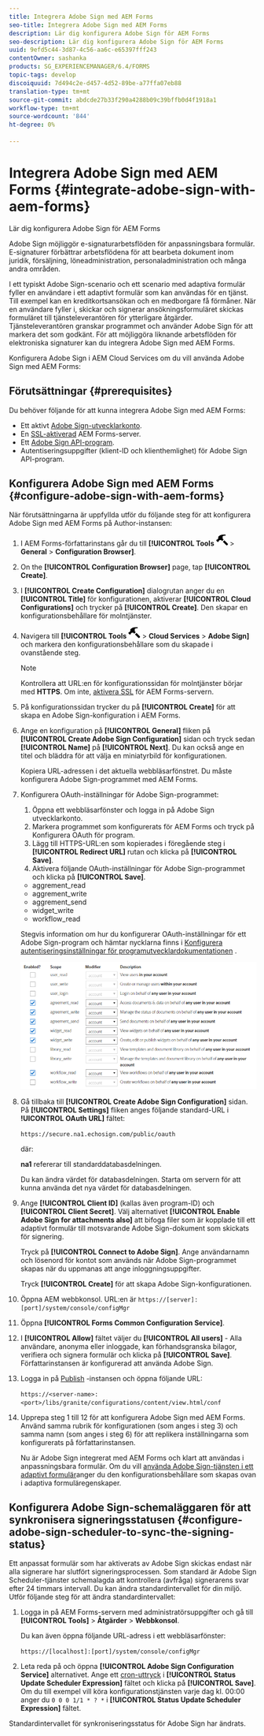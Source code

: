 ```yaml
---
title: Integrera Adobe Sign med AEM Forms
seo-title: Integrera Adobe Sign med AEM Forms
description: Lär dig konfigurera Adobe Sign för AEM Forms
seo-description: Lär dig konfigurera Adobe Sign för AEM Forms
uuid: 9efd5c44-3d87-4c56-aa6c-e65397fff243
contentOwner: sashanka
products: SG_EXPERIENCEMANAGER/6.4/FORMS
topic-tags: develop
discoiquuid: 7d494c2e-d457-4d52-89be-a77ffa07eb88
translation-type: tm+mt
source-git-commit: abdcde27b33f290a4288b09c39bffb0d4f1918a1
workflow-type: tm+mt
source-wordcount: '844'
ht-degree: 0%

---
```



# Integrera Adobe Sign med AEM Forms {#integrate-adobe-sign-with-aem-forms}

Lär dig konfigurera Adobe Sign för AEM Forms

Adobe Sign möjliggör e-signaturarbetsflöden för anpassningsbara formulär. E-signaturer förbättrar arbetsflödena för att bearbeta dokument inom juridik, försäljning, löneadministration, personaladministration och många andra områden.

I ett typiskt Adobe Sign-scenario och ett scenario med adaptiva formulär fyller en användare i ett adaptivt formulär som kan användas för en tjänst. Till exempel kan en kreditkortsansökan och en medborgare få förmåner. När en användare fyller i, skickar och signerar ansökningsformuläret skickas formuläret till tjänsteleverantören för ytterligare åtgärder. Tjänsteleverantören granskar programmet och använder Adobe Sign för att markera det som godkänt. För att möjliggöra liknande arbetsflöden för elektroniska signaturer kan du integrera Adobe Sign med AEM Forms.

Konfigurera Adobe Sign i AEM Cloud Services om du vill använda Adobe Sign med AEM Forms:

## Förutsättningar {#prerequisites}

Du behöver följande för att kunna integrera Adobe Sign med AEM Forms:

* Ett aktivt [Adobe Sign-utvecklarkonto](https://acrobat.adobe.com/us/en/why-adobe/developer-form.html).
* En [SSL-aktiverad](/help/sites-administering/ssl-by-default.md) AEM Forms-server.
* Ett [Adobe Sign API-program](https://www.adobe.io/apis/documentcloud/sign/docs.html#!adobedocs/adobe-sign/master/gstarted/create_app.md).
* Autentiseringsuppgifter (klient-ID och klienthemlighet) för Adobe Sign API-program.

## Konfigurera Adobe Sign med AEM Forms {#configure-adobe-sign-with-aem-forms}

När förutsättningarna är uppfyllda utför du följande steg för att konfigurera Adobe Sign med AEM Forms på Author-instansen:

1. I AEM Forms-författarinstans går du till **[!UICONTROL Tools** ![hammer](assets/hammer.png) > **General** > **Configuration Browser]**.
1. On the **[!UICONTROL Configuration Browser]** page, tap **[!UICONTROL Create]**.
1. I **[!UICONTROL Create Configuration]** dialogrutan anger du en **[!UICONTROL Title]** för konfigurationen, aktiverar **[!UICONTROL Cloud Configurations]** och trycker på **[!UICONTROL Create]**. Den skapar en konfigurationsbehållare för molntjänster.
1. Navigera till **[!UICONTROL Tools** ![hammer](assets/hammer.png) > **Cloud Services** > **Adobe Sign]** och markera den konfigurationsbehållare som du skapade i ovanstående steg.

   >[!NOTE]
   >
   >Kontrollera att URL:en för konfigurationssidan för molntjänster börjar med **HTTPS**. Om inte, [aktivera SSL](/help/sites-administering/ssl-by-default.md) för AEM Forms-servern.

1. På konfigurationssidan trycker du på **[!UICONTROL Create]** för att skapa en Adobe Sign-konfiguration i AEM Forms.
1. Ange en konfiguration på **[!UICONTROL General]** fliken på **[!UICONTROL Create Adobe Sign Configuration]** sidan och tryck sedan **[!UICONTROL Name]** på **[!UICONTROL Next]**. Du kan också ange en titel och bläddra för att välja en miniatyrbild för konfigurationen.

   Kopiera URL-adressen i det aktuella webbläsarfönstret. Du måste konfigurera Adobe Sign-programmet med AEM Forms.

1. Konfigurera OAuth-inställningar för Adobe Sign-programmet:

   1. Öppna ett webbläsarfönster och logga in på Adobe Sign utvecklarkonto.
   1. Markera programmet som konfigurerats för AEM Forms och tryck på Konfigurera OAuth för program.
   1. Lägg till HTTPS-URL:en som kopierades i föregående steg i **[!UICONTROL Redirect URL]** rutan och klicka på **[!UICONTROL Save]**.
   1. Aktivera följande OAuth-inställningar för Adobe Sign-programmet och klicka på **[!UICONTROL Save]**.
   * aggrement_read
   * aggrement_write
   * aggrement_send
   * widget_write
   * workflow_read

   Stegvis information om hur du konfigurerar OAuth-inställningar för ett Adobe Sign-program och hämtar nycklarna finns i [Konfigurera autentiseringsinställningar för programutvecklardokumentationen](https://www.adobe.io/apis/documentcloud/sign/docs.html#!adobeio/adobeio-documentation/master/sign/gstarted/configure_oauth.md) .

   ![OAuth-konfiguration](assets/oauth_config.png)

1. Gå tillbaka till **[!UICONTROL Create Adobe Sign Configuration]** sidan. På **[!UICONTROL Settings]** fliken anges följande standard-URL i **!UICONTROL OAuth URL]** fältet:

   `https://secure.na1.echosign.com/public/oauth`

   där:

   **na1** refererar till standarddatabasdelningen.

   Du kan ändra värdet för databasdelningen. Starta om servern för att kunna använda det nya värdet för databasdelningen.

1. Ange **[!UICONTROL Client ID]** (kallas även program-ID) och **[!UICONTROL Client Secret]**. Välj alternativet **[!UICONTROL Enable Adobe Sign for attachments also]** att bifoga filer som är kopplade till ett adaptivt formulär till motsvarande Adobe Sign-dokument som skickats för signering.

   Tryck på **[!UICONTROL Connect to Adobe Sign]**. Ange användarnamn och lösenord för kontot som används när Adobe Sign-programmet skapas när du uppmanas att ange inloggningsuppgifter.

   Tryck **[!UICONTROL Create]** för att skapa Adobe Sign-konfigurationen.

1. Öppna AEM webbkonsol. URL:en är `https://[server]:[port]/system/console/configMgr`
1. Öppna **[!UICONTROL Forms Common Configuration Service]**.
1. I **[!UICONTROL Allow]** fältet väljer du **[!UICONTROL All users]** - Alla användare, anonyma eller inloggade, kan förhandsgranska bilagor, verifiera och signera formulär och klicka på **[!UICONTROL Save]**. Författarinstansen är konfigurerad att använda Adobe Sign.
1. Logga in på [Publish](/help/sites-deploying/deploy.md) -instansen och öppna följande URL:

   `https://<server-name>:<port>/libs/granite/configurations/content/view.html/conf`

1. Upprepa steg 1 till 12 för att konfigurera Adobe Sign med AEM Forms. Använd samma rubrik för konfigurationen (som anges i steg 3) och samma namn (som anges i steg 6) för att replikera inställningarna som konfigurerats på författarinstansen.

   Nu är Adobe Sign integrerat med AEM Forms och klart att användas i anpassningsbara formulär. Om du vill [använda Adobe Sign-tjänsten i ett adaptivt formulär](/help/forms/using/working-with-adobe-sign.md#configure-adobe-sign-for-an-adaptive-form)anger du den konfigurationsbehållare som skapas ovan i adaptiva formuläregenskaper.

## Konfigurera Adobe Sign-schemaläggaren för att synkronisera signeringsstatusen {#configure-adobe-sign-scheduler-to-sync-the-signing-status}

Ett anpassat formulär som har aktiverats av Adobe Sign skickas endast när alla signerare har slutfört signeringsprocessen. Som standard är Adobe Sign Scheduler-tjänster schemalagda att kontrollera (avfråga) signerarens svar efter 24 timmars intervall. Du kan ändra standardintervallet för din miljö. Utför följande steg för att ändra standardintervallet:

1. Logga in på AEM Forms-servern med administratörsuppgifter och gå till **[!UICONTROL Tools]** > **Åtgärder** > **Webbkonsol**.

   Du kan även öppna följande URL-adress i ett webbläsarfönster:

   `https://[localhost]:[port]/system/console/configMgr`

1. Leta reda på och öppna **[!UICONTROL Adobe Sign Configuration Service]** alternativet. Ange ett [cron-uttryck](https://en.wikipedia.org/wiki/Cron#CRON_expression) i **[!UICONTROL Status Update Scheduler Expression]** fältet och klicka på **[!UICONTROL Save]**. Om du till exempel vill köra konfigurationstjänsten varje dag kl. 00:00 anger du `0 0 0 1/1 * ? *` i **[!UICONTROL Status Update Scheduler Expression]** fältet.

Standardintervallet för synkroniseringsstatus för Adobe Sign har ändrats.
